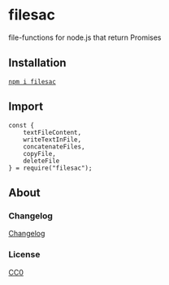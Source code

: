 # filesac

file-functions for node.js that return Promises

## Installation

[`npm i filesac`](https://www.npmjs.com/package/filesac)

## Import

```
const {
    textFileContent,
    writeTextInFile,
    concatenateFiles,
    copyFile,
    deleteFile
} = require("filesac");
```

## About

### Changelog

[Changelog](./changelog.md)


### License

[CC0](./license.txt)

